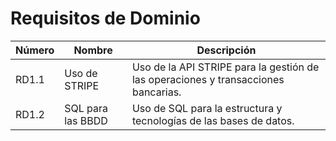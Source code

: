 # Requisitos de Dominio

| Número | Nombre            | Descripción                                                                        |
| ------ | ----------------- | ---------------------------------------------------------------------------------- |
| RD1.1  | Uso de STRIPE     | Uso de la API STRIPE para la gestión de las operaciones y transacciones bancarias. |
| RD1.2  | SQL para las BBDD | Uso de SQL para la estructura y tecnologías de las bases de datos.                 |

